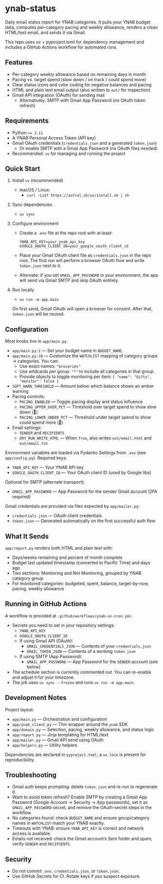 # ynab-status

Daily email status report for YNAB categories. It pulls your YNAB budget data, computes per-category pacing and weekly allowance, renders a clean HTML/text email, and sends it via Gmail.

This repo uses uv + pyproject.toml for dependency management and includes a GitHub Actions workflow for automated runs.

## Features

- Per-category weekly allowance based on remaining days in month
- Pacing vs. target spend (slow down / on track / could spend more)
- Clear status icons and color coding for negative balances and pacing
- HTML and plain text email output (also written to `out/` for inspection)
- Gmail API integration (OAuth) for sending mail
  - Alternatively: SMTP with Gmail App Password (no OAuth token refresh)

## Requirements

- Python `>= 3.11`
- A YNAB Personal Access Token (API key)
- Gmail OAuth credentials (`credentials.json` and a generated `token.json`)
  - Or enable SMTP with a Gmail App Password (no OAuth files needed)
- Recommended: `uv` for managing and running the project

## Quick Start

1) Install `uv` (recommended)

   - macOS / Linux:
     - `curl -LsSf https://astral.sh/uv/install.sh | sh`

2) Sync dependencies

   - `uv sync`

3) Configure environment

   - Create a `.env` file at the repo root with at least:

     ```env
     YNAB_API_KEY=your_ynab_api_key
     GOOGLE_OAUTH_CLIENT_ID=your_google_oauth_client_id
     ```

   - Place your Gmail OAuth client file as `credentials.json` in the repo root. The first run will perform a browser OAuth flow and write `token.json` next to it.
   - Alternate: if you set `GMAIL_APP_PASSWORD` in your environment, the app will send via Gmail SMTP and skip OAuth entirely.

4) Run locally

   - `uv run -m app.main`

   On first send, Gmail OAuth will open a browser for consent. After that, `token.json` will be reused.

## Configuration

Most knobs live in `app/main.py`.

- `app/main.py:1` — Set your budget name in `BUDGET_NAME`.
- `app/main.py:10` — Customize the `WATCHLIST` mapping of category groups → categories. You can:
  - Use exact names: `"Groceries"`
  - Use wildcards per group: `"*"` to include all categories in that group
  - Provide objects to toggle monitoring per item: `{ "name": "Gifts", "monitor": false }`
- `SOFT_WARN_THRESHOLD` — Amount below which balance shows an amber warning
- Pacing controls:
  - `PACING_ENABLED` — Toggle pacing display and status influence
  - `PACING_UPPER_OVER_PCT` — Threshold over target spend to show slow down (🐢)
  - `PACING_LOWER_UNDER_PCT` — Threshold under target spend to show could spend more (🐇)
- Email settings:
  - `SENDER` and `RECIPIENTS`
  - `DRY_RUN_WRITE_HTML` — When `True`, also writes `out/email.html` and `out/email.txt`

Environment variables are loaded via Pydantic Settings from `.env` (see `app/config.py`). Required keys:

- `YNAB_API_KEY` — Your YNAB API key
- `GOOGLE_OAUTH_CLIENT_ID` — Your OAuth client ID (used by Google libs)

Optional for SMTP (alternate transport):

- `GMAIL_APP_PASSWORD` — App Password for the sender Gmail account (2FA required)

Gmail credentials are provided via files expected by `app/mailer.py`:

- `credentials.json` — OAuth client credentials
- `token.json` — Generated automatically on the first successful auth flow

## What It Sends

`app/report.py` renders both HTML and plain text with:

- Days/weeks remaining and percent of month complete
- Budget last updated timestamp (converted to Pacific Time) and days ago
- Two sections: Monitoring and Not Monitoring, grouped by YNAB category group
- For monitored categories: budgeted, spent, balance, target-by-now, pacing, weekly allowance

## Running in GitHub Actions

A workflow is provided at `.github/workflows/ynab-uv-cron.yml`.

- Secrets you need to set in your repository settings:
  - `YNAB_API_KEY`
  - `GOOGLE_OAUTH_CLIENT_ID`
  - If using Gmail API (OAuth):
    - `GMAIL_CREDENTIALS_JSON` — Contents of your `credentials.json`
    - `GMAIL_TOKEN_JSON` — Contents of a working `token.json`
  - If using SMTP (App Password):
    - `GMAIL_APP_PASSWORD` — App Password for the `SENDER` account (see below)
- The schedule section is currently commented out. You can re-enable and adjust it for your timezone.
- The job uses `uv sync --frozen` and runs `uv run -m app.main`.

## Development Notes

Project layout:

- `app/main.py` — Orchestration and configuration
- `app/ynab_client.py` — Thin wrapper around the `ynab` SDK
- `app/domain.py` — Selection, pacing, weekly allowance, and status logic
- `app/report.py` — Jinja templating for HTML/text
- `app/mailer.py` — Gmail API send using OAuth
- `app/helpers.py` — Utility helpers

Dependencies are declared in `pyproject.toml`; a `uv.lock` is present for reproducibility.

## Troubleshooting

- Gmail auth keeps prompting: delete `token.json` and re-run to regenerate it.
- Want to avoid token refresh? Enable SMTP by creating a Gmail App Password (Google Account → Security → App passwords), set it as `GMAIL_APP_PASSWORD` secret, and remove the OAuth-secret steps in the workflow.
- No categories found: check `BUDGET_NAME` and ensure group/category names in `WATCHLIST` match your YNAB exactly.
- Timeouts with YNAB: ensure `YNAB_API_KEY` is correct and network access is available.
- Emails not received: check the Gmail account’s Sent folder and spam; verify `SENDER` and `RECIPIENTS`.

## Security

- Do not commit `.env`, `credentials.json`, or `token.json`.
- Use GitHub Secrets for CI. Rotate keys if you suspect exposure.
